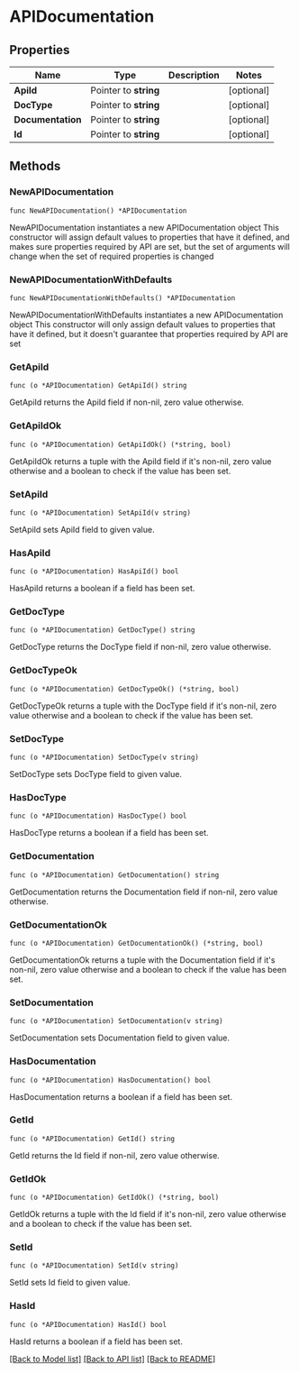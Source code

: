 # APIDocumentation

## Properties

Name | Type | Description | Notes
------------ | ------------- | ------------- | -------------
**ApiId** | Pointer to **string** |  | [optional] 
**DocType** | Pointer to **string** |  | [optional] 
**Documentation** | Pointer to **string** |  | [optional] 
**Id** | Pointer to **string** |  | [optional] 

## Methods

### NewAPIDocumentation

`func NewAPIDocumentation() *APIDocumentation`

NewAPIDocumentation instantiates a new APIDocumentation object
This constructor will assign default values to properties that have it defined,
and makes sure properties required by API are set, but the set of arguments
will change when the set of required properties is changed

### NewAPIDocumentationWithDefaults

`func NewAPIDocumentationWithDefaults() *APIDocumentation`

NewAPIDocumentationWithDefaults instantiates a new APIDocumentation object
This constructor will only assign default values to properties that have it defined,
but it doesn't guarantee that properties required by API are set

### GetApiId

`func (o *APIDocumentation) GetApiId() string`

GetApiId returns the ApiId field if non-nil, zero value otherwise.

### GetApiIdOk

`func (o *APIDocumentation) GetApiIdOk() (*string, bool)`

GetApiIdOk returns a tuple with the ApiId field if it's non-nil, zero value otherwise
and a boolean to check if the value has been set.

### SetApiId

`func (o *APIDocumentation) SetApiId(v string)`

SetApiId sets ApiId field to given value.

### HasApiId

`func (o *APIDocumentation) HasApiId() bool`

HasApiId returns a boolean if a field has been set.

### GetDocType

`func (o *APIDocumentation) GetDocType() string`

GetDocType returns the DocType field if non-nil, zero value otherwise.

### GetDocTypeOk

`func (o *APIDocumentation) GetDocTypeOk() (*string, bool)`

GetDocTypeOk returns a tuple with the DocType field if it's non-nil, zero value otherwise
and a boolean to check if the value has been set.

### SetDocType

`func (o *APIDocumentation) SetDocType(v string)`

SetDocType sets DocType field to given value.

### HasDocType

`func (o *APIDocumentation) HasDocType() bool`

HasDocType returns a boolean if a field has been set.

### GetDocumentation

`func (o *APIDocumentation) GetDocumentation() string`

GetDocumentation returns the Documentation field if non-nil, zero value otherwise.

### GetDocumentationOk

`func (o *APIDocumentation) GetDocumentationOk() (*string, bool)`

GetDocumentationOk returns a tuple with the Documentation field if it's non-nil, zero value otherwise
and a boolean to check if the value has been set.

### SetDocumentation

`func (o *APIDocumentation) SetDocumentation(v string)`

SetDocumentation sets Documentation field to given value.

### HasDocumentation

`func (o *APIDocumentation) HasDocumentation() bool`

HasDocumentation returns a boolean if a field has been set.

### GetId

`func (o *APIDocumentation) GetId() string`

GetId returns the Id field if non-nil, zero value otherwise.

### GetIdOk

`func (o *APIDocumentation) GetIdOk() (*string, bool)`

GetIdOk returns a tuple with the Id field if it's non-nil, zero value otherwise
and a boolean to check if the value has been set.

### SetId

`func (o *APIDocumentation) SetId(v string)`

SetId sets Id field to given value.

### HasId

`func (o *APIDocumentation) HasId() bool`

HasId returns a boolean if a field has been set.


[[Back to Model list]](../README.md#documentation-for-models) [[Back to API list]](../README.md#documentation-for-api-endpoints) [[Back to README]](../README.md)


